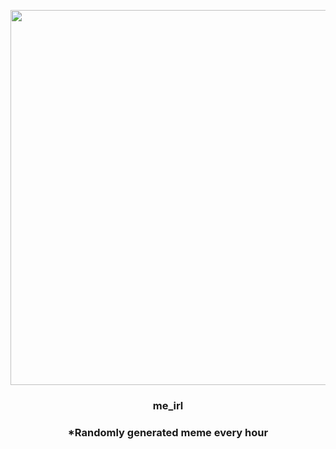 <p align="center">
        <img src="https://i.redd.it/cexqvwe890591.gif" width="600" height="600">
        </p>
        <h3 align="center">me_irl</h3>
        <h3 align="center">*Randomly generated meme every hour</h3>
    